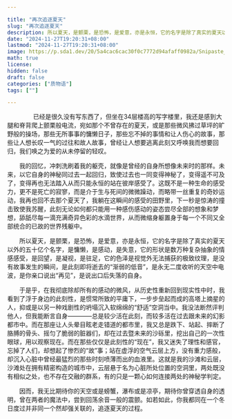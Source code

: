 ```yaml
---

title: "再次追逐夏天"
slug: "再次追逐夏天"
description: 所以夏天，是颤栗，是恐怖，是爱意，亦是永恒，它的名字是除了真实的夏天以外的五十亿个名字
date: "2024-11-27T19:20:31+08:00"
lastmod: "2024-11-27T19:20:31+08:00"
image: https://p.sda1.dev/20/5a4cac6cac30f0c7772d94afaff0982a/Snipaste_2024-11-27_20-01-34.png
math: true
license: 
hidden: false
draft: false 
categories: ["质物语"]
tags: [""]

---
```


　　
　　已经是很久没有写东西了，但坐在34层楼高的写字楼里，我还是感到大腿和脊背爬上颤栗般电流，宛如那个不曾存在的夏天，或是那些微风拂过草坪的旷野般的操场，那些无所事事的慵懒日子，那些忘不掉的事情和让人伤心的故事，那些让人想长叹一气的过往和故人故事，曾经让人想要逃离此刻又呼唤我而想要回归，我们唤之为爱的从未停留的轻叹。

　　我的回忆，冲刺洗刷着我的躯壳，就像是曾经的自身所想像未来时的那样。未来，以它自身的神秘同过去一起回归，致使过去也一同变得神秘了，变得遥不可及了，变得再也无法踏入从而只能永恒的站在彼岸感受了。这既不是一种生命的感受力，更不是死亡的寂寥，而是介于生与死间的微微躁动，而略带一丝重复的奇妙运动，我再也回不去那个夏天了，我躺在这瞬间的感受的田野里，下一秒是惊涛的撞击致使我苏醒，此刻无论如何都只能用一种感伤感动的姿态尝尽全部的想象和梦想，舔舐尽每一滴充满奇异色彩的水滴世界，从而微缩身躯置身于每一个不同又全部统合的已故的世界残躯中。

　　所以夏天，是颤栗，是恐怖，是爱意，亦是永恒，它的名字是除了真实的夏天以外的五十亿个名字，是慵懒，是感动，是失意，它的形状是数万种复杂抽象的情感感受，是回望，是凝视，是驻足，它的色泽是视觉外无法捕获的极致纹理，是没有故事发生的瞬间，是此刻即将逝去的“渐弱的低音”，是永无二度收听的天空中电波，是你亲口说出“再见”，是说出口后失落的自身。

　　于是乎，在我彻底除却所有的感动的微风，从历史性重新回到现实性中时，我看到了浮于身边的此刻性，是惯常所致的平庸下，一步步垒起而成的高塔上摘星的人，抑或是以另一种戏剧性的坍塌沉入软绵绵的“舒适”空洞当中。我没法断然评判他人，但我能断言自身————总是较少活在此刻，而较多活在过去跟未来的幻影都市中。而在那座让人头晕目眩老走错道的都市里，我又总是跌下、站起、摔断了胳膊的骨头、摇匀了脆弱的脏器们，却在过去暨未来的沙砾里，挖出自己的一次性眼球，用以观察现在。而在那些仅仅是此刻性的“现在”，我又迷失了理性和感官，忘掉了人们，却想起了惨烈的“故”事；站在虚浮的空气云层上方，没有重力感般，却沉入心脏中曾经最猛烈的那些时刻喷薄而出的血液里。这就是我的沙滩和云层，沙滩处在拥有精密构造的城市中，云层悬于名为心脏所处位置的空洞里，两处既没有相似之处，也不存在交融的群系，有的只是一颗心如何连接两处的神秘学判定。

　　因而，我无比期待你的天空或是螃蟹，瀑布或是凉亭，期待你曾穿透自身的透明，曾在两者的魔法中，尝到回荡余音一般的震颤。如若如此，你我都同在一个冬日度过并非同一个然却强关联的，追逐夏天的过程。